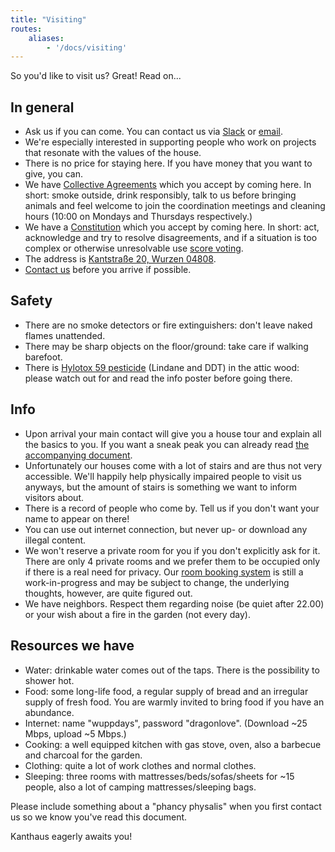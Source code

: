 ```yaml
---
title: "Visiting"
routes:
    aliases:
        - '/docs/visiting'
---
```


So you'd like to visit us? Great! Read on...

## In general
- Ask us if you can come. You can contact us via [Slack](https://slackin.yunity.org) or [email](mailto:info@kanthaus.online).
- We're especially interested in supporting people who work on projects that resonate with the values of the house.
- There is no price for staying here. If you have money that you want to give, you can.
- We have [Collective Agreements](/governance/collectiveagreements/) which you accept by coming here. In short: smoke outside, drink responsibly, talk to us before bringing animals and feel welcome to join the coordination meetings and cleaning hours (10:00 on Mondays and Thursdays respectively.)
- We have a [Constitution](/governance/constitution) which you accept by coming here. In short: act, acknowledge and try to resolve disagreements, and if a situation is too complex or otherwise unresolvable use [score voting](/governance/constitution/#8c-score-voting).
- The address is [Kantstraße 20, Wurzen 04808](https://www.openstreetmap.org/search?query=20%20kantstrasse%20wurzen#map=19/51.36711/12.74075&layers=N).
- [Contact us](/contact/) before you arrive if possible.

## Safety
- There are no smoke detectors or fire extinguishers: don't leave naked flames unattended.
- There may be sharp objects on the floor/ground: take care if walking barefoot.
- There is [Hylotox 59 pesticide](https://de.wikipedia.org/wiki/Hylotox) (Lindane and DDT) in the attic wood: please watch out for and read the info poster before going there.

## Info
- Upon arrival your main contact will give you a house tour and explain all the basics to you. If you want a sneak peak you can already read [the accompanying document](visiTour).
- Unfortunately our houses come with a lot of stairs and are thus not very accessible. We'll happily help physically impaired people to visit us anyways, but the amount of stairs is something we want to inform visitors about.
- There is a record of people who come by. Tell us if you don't want your name to appear on there!
- You can use out internet connection, but never up- or download any illegal content.
- We won't reserve a private room for you if you don't explicitly ask for it. There are only 4 private rooms and we prefer them to be occupied only if there is a real need for privacy. Our [room booking system](https://gitlab.com/kanthaus/kanthaus-public/blob/master/drafts/privateRoomBooking.md) is still a work-in-progress and may be subject to change, the underlying thoughts, however, are quite figured out.
- We have neighbors. Respect them regarding noise (be quiet after 22.00) or your wish about a fire in the garden (not every day).

## Resources we have
- Water: drinkable water comes out of the taps. There is the possibility to shower hot.
- Food: some long-life food, a regular supply of bread and an irregular supply of fresh food. You are warmly invited to bring food if you have an abundance.
- Internet: name "wuppdays", password "dragonlove". (Download ~25 Mbps, upload ~5 Mbps.)
- Cooking: a well equipped kitchen with gas stove, oven, also a barbecue and charcoal for the garden.
- Clothing: quite a lot of work clothes and normal clothes.
- Sleeping: three rooms with mattresses/beds/sofas/sheets for ~15 people, also a lot of camping mattresses/sleeping bags.

Please include something about a "phancy physalis" when you first contact us so we know you've read this document.

Kanthaus eagerly awaits you!
